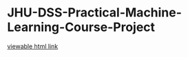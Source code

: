 # JHU-DSS-Practical-Machine-Learning-Course-Project

[viewable html link](https://htmlpreview.github.io/?https://github.com/jamesk185/JHU-DSS-Practical-Machine-Learning-Course-Project/blob/main/JHU-DSS-Practical-Machine-Learning-Course-Project.html)
